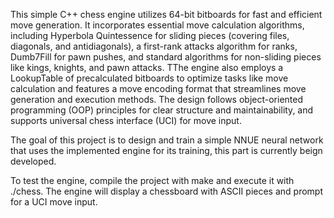 This simple C++ chess engine utilizes 64-bit bitboards for fast and efficient move generation. 
It incorporates essential move calculation algorithms, including Hyperbola Quintessence for sliding pieces (covering files, diagonals, and antidiagonals), a first-rank attacks algorithm for ranks, 
Dumb7Fill for pawn pushes, and standard algorithms for non-sliding pieces like kings, knights, and pawn attacks. TThe engine also employs a LookupTable of precalculated bitboards to optimize tasks like move calculation 
and features a move encoding format that streamlines move generation and execution methods.
The design follows object-oriented programming (OOP) principles for clear structure and maintainability, and supports 
universal chess interface (UCI) for move input.

The goal of this project is to design and train a simple NNUE neural network that uses the implemented engine for 
its training, this part is currently beign developed.

To test the engine, compile the project with make and execute it with ./chess. The engine will display a chessboard with ASCII pieces and prompt for a UCI move input.
